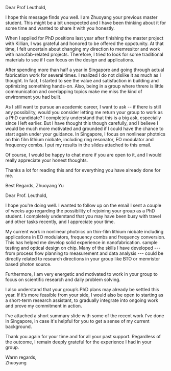 Dear Prof Leuthold,

I hope this message finds you well. I am Zhuoyang your previous master student. This might be a bit unexpected and I have been thinking about it for some time and wanted to share it with you honestly.

When I applied for PhD positions last year after finishing the master project with Killian, I was grateful and honored to be offered the oppotunity.  At that time, I felt uncertain about changing my direction to memresitor and work with nanofab-related projects. Therefore, I tried to look for some traditional materials to see if I can focus on the design and applications.

After spending more than half a year in Singapore and going through actual fabrication work for several times. I realized I do not dislike it as much as I thought. In fact, I started to see the value and satisfaction in building and optimizing something hands-on. Also, being in a group where threre is little communication and overlapping topics make me miss the kind of environment you had built. 

As I still want to pursue an academic career, I want to ask -- if there is still any possibility, would you consider letting me return your group to work as a PhD candidate? I completely understand that this is a big ask, especially since I left earlier. But I have thought this though carefully, and I believe I would be much more motivated and grounded if I could have the chance to start again under your guidance. In Singapore, I focus on nonlinear photnics on thin film lithium niobate, including ring resonator, EO modulator and frequency combs. I put my results in the slides attached to this email.

Of course, I would be happy to chat more if you are open to it, and I would really appreciate your honest thoughts.

Thanks a lot for reading this and for everything you have already done for me.

Best Regards,
Zhuoyang Yu


Dear Prof. Leuthold,

I hope you're doing well. I wanted to follow up on the email I sent a couple of weeks ago regarding the possibility of rejoining your group as a PhD student. I completely understand that you may have been busy with travel and other tasks recently, and I appreciate your time.

My current work in nonlinear photnics on thin-film lithium niobate including applications in EO modulators, frequency combs and frequency conversion. This has helped me develop solid experience in nanofabrication. sample testing and optical design on chip. Many of the skills I have developed --- from process flow planning to measurement and data analysis --- could be directly related to research directions in your group like BTO or memristor based photon source.

Furthermore, I am very energetic and motivated to work in your group to focus on scientific research and daily problem solving. 

I also understand that your group’s PhD plans may already be settled this year. If it’s more feasible from your side, I would also be open to starting as a short-term research assistant, to gradually integrate into ongoing work and prove my commitment in action.

I've attached a short summary slide with some of the recent work I've done in Singapore, in case it's helpful for you to get a sense of my current background.

Thank you again for your time and for all your past support. Regardless of the outcome, I remain deeply grateful for the experience I had in your group.

Warm regards,  
Zhuoyang